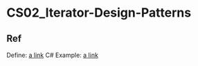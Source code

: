 # CS02_Iterator-Design-Patterns

## Ref

Define: [a link](https://refactoring.guru/design-patterns/iterator)
C# Example: [a link](https://refactoring.guru/design-patterns/iterator/csharp/example#example-0)